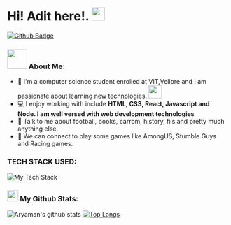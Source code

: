 # Hi! Adit here!. <img src="https://em-content.zobj.net/thumbs/240/apple/325/folded-hands_medium-skin-tone_1f64f-1f3fd_1f3fd.png" height="30"/>
[![Github Badge](https://img.shields.io/github/followers/adit26data?style=social)](https://github.com/adit26data)

### <img src="https://github.com/TheDudeThatCode/TheDudeThatCode/blob/master/Assets/Developer.gif" width="45" /> About Me:
- 🏦 I'm a computer science student enrolled at VIT,Vellore and I am passionate about learning new technologies.
    <img src="https://media.giphy.com/media/WUlplcMpOCEmTGBtBW/giphy.gif" width="30">
- 💻 I enjoy working with include **HTML, CSS, React, Javascript and Node. I am well versed with web development technologies**
- 💬 Talk to me about football, books, carrom, history, fils and pretty much anything else.
- 👯 We can connect to play some games like AmongUS, Stumble Guys and Racing games.

### TECH STACK USED:
<p align="left">
    <img src="https://github-readme-tech-stack.vercel.app/api/cards?lineCount=3&theme=catppuccin_mocha&line1=Javascript,Javascript,FFFF33;html5,html5,F99210;css3,css3,107DF9;react,react,0DDFF8;&line2=cpp,cpp,f8e45c;git,git,e2087e;mysql,mysql,04F4FC;&line3=VScodium,VSCodium,0dcb78;nodejs,nodejs,0DF80D;express,express,FFFFFF;mongo,mongo,4BF701;" alt="My Tech Stack" />
</p>


### <img src='https://media1.giphy.com/media/du3J3cXyzhj75IOgvA/giphy.gif?cid=ecf05e47x2g034i9pzwtzzsd3xgg2w9nr94t4tflbbgo3008&rid=giphy.gif' width='25' /> My Github Stats:
![Aryaman's github stats](https://github-readme-stats.vercel.app/api?username=adit26data&show_icons=true&bg_color=1e1e2e&text_color=cdd6f4&icon_color=cba6f7&title_color=94e2d5&hide=issues&count_private=true&include_all_commits=true)
[![Top Langs](https://github-readme-stats.vercel.app/api/top-langs/?username=adit26data&layout=compact&title_color=94e2d5&text_color=cdd6f4&bg_color=1e1e2e&icon_color=cba6f7hide=css,html,php,makefile)](https://github.com/anuraghazra/github-readme-stats)


